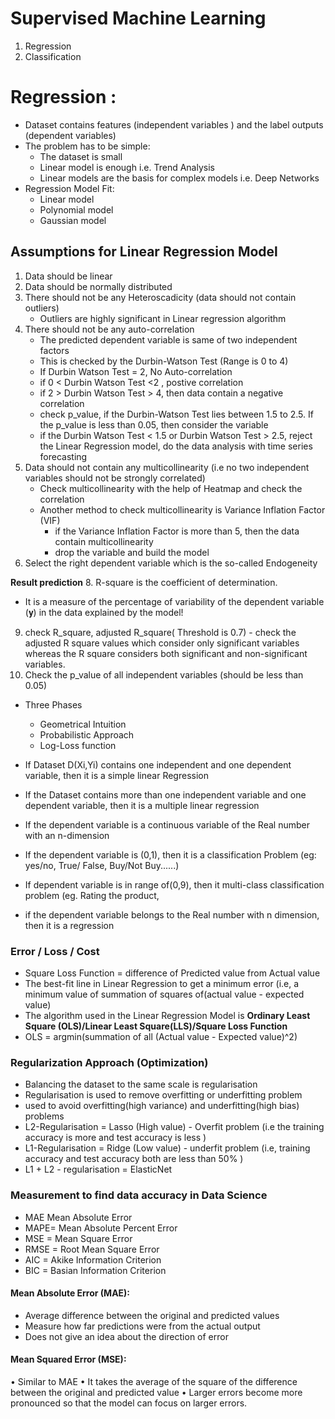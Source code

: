 # Supervised Machine Learning
1. Regression
2. Classification

# Regression :
- Dataset contains features (independent variables ) and the label outputs (dependent variables)
- The problem has to be simple:
  - The dataset is small
  - Linear model is enough i.e. Trend Analysis
  - Linear models are the basis for complex models i.e. Deep Networks
- Regression Model Fit:
  - Linear model
  - Polynomial model
  - Gaussian model

    
## Assumptions for Linear Regression Model
1. Data should be linear
2. Data should be normally distributed
3. There should not be any Heteroscadicity (data should not contain outliers)
   - Outliers are highly significant in Linear regression algorithm
4. There should not be any auto-correlation
   - The predicted dependent variable is same of two independent factors  
   - This is checked by the Durbin-Watson Test (Range is 0 to 4)
   - If Durbin Watson Test = 2, No Auto-correlation
   - if 0 < Durbin Watson Test <2 , postive correlation
   - if 2 > Durbin Watson Test > 4, then data contain a negative correlation
   - check p_value, if the Durbin-Watson Test lies between 1.5 to 2.5. If the p_value is less than 0.05, then consider the variable
   - if the Durbin Watson Test < 1.5 or Durbin Watson Test > 2.5, reject the Linear Regression model, do the data analysis with time series forecasting
5. Data should not contain any multicollinearity (i.e no two  independent variables should not be  strongly correlated)
   - Check multicollinearity with the help of Heatmap and check the correlation
   - Another method to check multicollinearity is Variance Inflation Factor (VIF)
     - if the Variance Inflation Factor is more than 5, then the data contain multicollinearity
     - drop the variable and build the model
6. Select the right dependent variable which is the so-called Endogeneity

**Result prediction**
8. R-square is the coefficient of determination.
   - It is a measure of the percentage of variability of the dependent variable (𝐲) in the data explained by the model!
9. check R_square, adjusted R_square( Threshold is 0.7) - check the adjusted R square values which consider only significant variables whereas the R square considers both significant and non-significant variables.
10. Check the p_value of all independent variables (should be less than 0.05)



- Three Phases 
  - Geometrical Intuition
  - Probabilistic Approach
  - Log-Loss function

- If Dataset D(Xi,Yi) contains one independent and one dependent variable, then it is a simple linear Regression
- If the Dataset contains  more than one independent variable and one dependent variable, then it is a multiple linear regression
- If the dependent variable is a continuous variable of the Real number with an n-dimension
- If the dependent variable is (0,1), then it is a classification  Problem (eg: yes/no, True/ False, Buy/Not Buy......)
- If dependent variable is in range of(0,9), then it multi-class classification problem (eg. Rating the product, 
- if the dependent variable belongs to the Real number with n dimension, then it is a regression






### Error / Loss / Cost
- Square Loss Function = difference of Predicted value from  Actual value
- The best-fit line in Linear Regression to get a minimum error (i.e, a minimum value of summation of squares of(actual value - expected value)
- The algorithm used in  the Linear Regression Model is **Ordinary Least Square (OLS)/Linear Least Square(LLS)/Square Loss Function**
- OLS = argmin(summation of all (Actual value - Expected value)^2)
### Regularization Approach (Optimization)
- Balancing the dataset to the same scale is regularisation
- Regularisation is used to remove overfitting or underfitting problem
- used to avoid overfitting(high variance) and underfitting(high bias) problems
- L2-Regularisation = Lasso (High value) - Overfit problem (i.e the training accuracy is more and test accuracy is less )
- L1-Regularisation = Ridge (Low value) - underfit problem (i.e, training accuracy and test accuracy both are less than 50% )
- L1 + L2 - regularisation = ElasticNet

### Measurement to find data accuracy in Data Science
- MAE  Mean Absolute Error
- MAPE= Mean Absolute Percent Error
- MSE = Mean Square Error
- RMSE = Root Mean Square Error
- AIC = Akike Information Criterion
- BIC = Basian Information Criterion



#### Mean Absolute Error (MAE):
- Average difference between the original and predicted values
- Measure how far predictions were from the actual output 
- Does not give an idea about the direction of error

#### Mean Squared Error (MSE):
 • Similar to MAE
 • It takes the average of the square of the difference between the original and predicted value
 • Larger errors become more pronounced so that the model can focus on larger errors.

